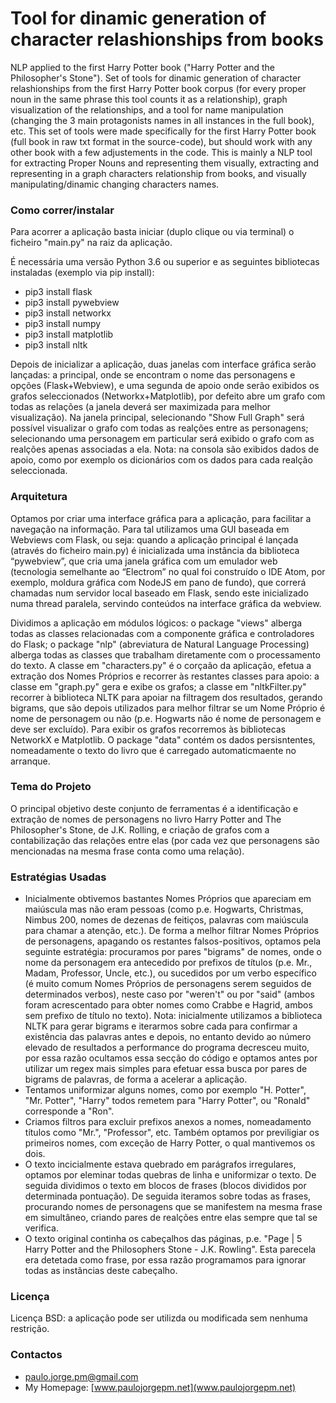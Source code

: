 # Tool for dinamic generation of character relashionships from books #

NLP applied to the first Harry Potter book ("Harry Potter and the Philosopher's Stone"). Set of tools for dinamic generation of character relashionships from the first Harry Potter book corpus (for every proper noun in the same phrase this tool counts it as a relationship), graph visualization of the relationships, and a tool for name manipulation (changing the 3 main protagonists names in all instances in the full book), etc.
This set of tools were made specifically for the first Harry Potter book (full book in raw txt format in the source-code), but should work with any other book with a few adjustements in the code. This is mainly a NLP tool for extracting Proper Nouns and representing them visually, extracting and representing in a graph characters relationship from books, and visually manipulating/dinamic changing characters names.


### Como correr/instalar ###

Para acorrer a aplicação basta iniciar (duplo clique ou via terminal) o ficheiro "main.py" na raiz da aplicação.

É necessária uma versão Python 3.6 ou superior e as seguintes bibliotecas instaladas (exemplo via pip install):

* pip3 install flask
* pip3 install pywebview
* pip3 install networkx
* pip3 install numpy
* pip3 install matplotlib
* pip3 install nltk

Depois de inicializar a aplicação, duas janelas com interface gráfica serão lançadas: a principal, onde se encontram o nome das personagens e opções (Flask+Webview), e uma segunda de apoio onde serão exibidos os grafos seleccionados (Networkx+Matplotlib), por defeito abre um grafo com todas as relações (a janela deverá ser maximizada para melhor visualização). Na janela principal, selecionando "Show Full Graph" será possível visualizar o grafo com todas as realções entre as personagens; selecionando uma personagem em particular será exibido o grafo com as realções apenas associadas a ela.
Nota: na consola são exibidos dados de apoio, como por exemplo os dicionários com os dados para cada realção seleccionada.

### Arquitetura ###
Optamos por criar uma interface gráfica para a aplicação, para facilitar a navegação na informação. Para tal utilizamos uma GUI baseada em Webviews com Flask, ou seja: quando a aplicação principal é lançada (através do ficheiro main.py) é inicializada uma instância da biblioteca “pywebview”, que cria uma janela gráfica com um emulador web (tecnologia semelhante ao “Electrom” no qual foi construído o IDE Atom, por exemplo, moldura gráfica com NodeJS em pano de fundo), que correrá chamadas num servidor local baseado em Flask, sendo este inicializado numa thread paralela, servindo conteúdos na interface gráfica da webview. 

Dividimos a aplicação em módulos lógicos: o package "views" alberga todas as classes relacionadas com a componente gráfica e controladores do Flask; o package "nlp" (abreviatura de Natural Language Processing) alberga todas as classes que trabalham diretamente com o processamento do texto. A classe em "characters.py" é o corçaão da aplicação, efetua a extração dos Nomes Próprios e recorrer às restantes classes para apoio: a classe em "graph.py" gera e exibe os grafos; a classe em "nltkFilter.py" recorrer à biblioteca NLTK para apoiar na filtragem dos resultados, gerando bigrams, que são depois utilizados para melhor filtrar se um Nome Próprio é nome de personagem ou não (p.e. Hogwarts não é nome de personagem e deve ser excluído). Para exibir os grafos recorremos às bibliotecas NetworkX e Matplotlib. O package "data" contém os dados persisntentes, nomeadamente o texto do livro que é carregado automaticmaente no arranque.


### Tema do Projeto ###

O principal objetivo deste conjunto de ferramentas é a identificação e extração de nomes de personagens no livro Harry Potter and The Philosopher's Stone, de J.K. Rolling, e criação de grafos com a contabilização das relações entre elas (por cada vez que personagens são mencionadas na mesma frase conta como uma relação).


### Estratégias Usadas ###
* Inicialmente obtivemos bastantes Nomes Próprios que apareciam em maiúscula mas não eram pessoas (como p.e. Hogwarts, Christmas, Nimbus 200, nomes de dezenas de feitiços, palavras com maiúscula para chamar a atenção, etc.). De forma a melhor filtrar Nomes Próprios de personagens, apagando os restantes falsos-positivos, optamos pela seguinte estratégia: procuramos por pares "bigrams" de nomes, onde o nome da personagem era antecedido por prefixos de títulos (p.e. Mr., Madam, Professor, Uncle, etc.), ou sucedidos por um verbo específico (é muito comum Nomes Próprios de personagens serem seguidos de determinados verbos), neste caso por "weren't" ou por "said" (ambos foram acrescentado para obter nomes como Crabbe e Hagrid, ambos sem prefixo de título no texto). Nota: inicialmente utilizamos a biblioteca NLTK para gerar bigrams e iterarmos sobre cada para confirmar a existência das palavras antes e depois, no entanto devido ao número elevado de resultados a performance do programa decresceu muito, por essa razão ocultamos essa secção do código e optamos antes por utilizar um regex mais simples para efetuar essa busca por pares de bigrams de palavras, de forma a acelerar a aplicação.
* Tentamos uniformizar alguns nomes, como por exemplo "H. Potter", "Mr. Potter", "Harry" todos remetem para "Harry Potter", ou "Ronald" corresponde a "Ron".
* Criamos filtros para excluir prefixos anexos a nomes, nomeadamento títulos como "Mr.", "Professor", etc. Também optamos por previligiar os primeiros nomes, com exceção de Harry Potter, o qual mantivemos os dois.
* O texto incicialmente estava quebrado em parágrafos irregulares, optamos por eleminar todas quebras de linha e uniformizar o texto. De seguida dividimos o texto em blocos de frases (blocos divididos por determinada pontuação). De seguida iteramos sobre todas as frases, procurando nomes de personagens que se manifestem na mesma frase em simultâneo, criando pares de realções entre elas sempre que tal se verifica.
* O texto original continha os cabeçalhos das páginas, p.e. "Page | 5 Harry Potter and the Philosophers Stone - J.K. Rowling". Esta parecela era detetada como frase, por essa razão programamos para ignorar todas as instãncias deste cabeçalho.


### Licença ###
Licença BSD: a aplicação pode ser utilizda ou modificada sem nenhuma restrição.


### Contactos ###
* paulo.jorge.pm@gmail.com
* My Homepage: [www.paulojorgepm.net](www.paulojorgepm.net)